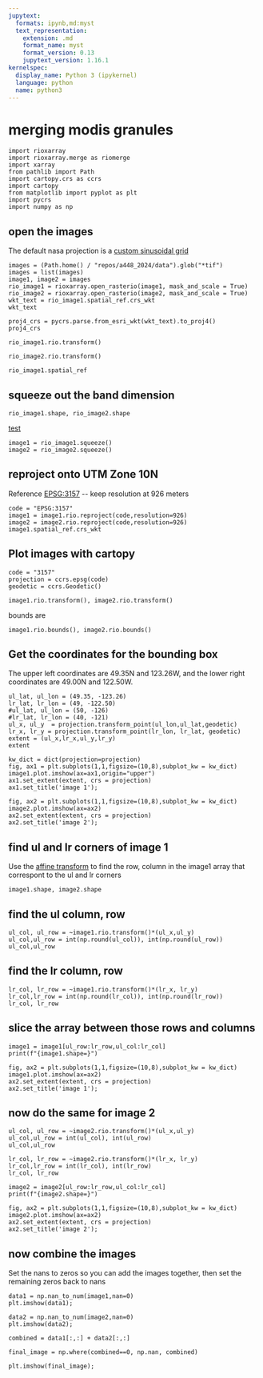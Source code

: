 ```yaml
---
jupytext:
  formats: ipynb,md:myst
  text_representation:
    extension: .md
    format_name: myst
    format_version: 0.13
    jupytext_version: 1.16.1
kernelspec:
  display_name: Python 3 (ipykernel)
  language: python
  name: python3
---
```


# merging modis granules

```{code-cell} ipython3
import rioxarray
import rioxarray.merge as riomerge
import xarray
from pathlib import Path
import cartopy.crs as ccrs
import cartopy
from matplotlib import pyplot as plt
import pycrs
import numpy as np
```

## open the images

The default nasa projection is a [custom sinusoidal grid](https://pro.arcgis.com/en/pro-app/3.1/help/mapping/properties/sinusoidal.htm#:~:text=Sinusoidal%20is%20a%20pseudocylindric%20projection,central%20meridian%20and%20equally%20spaced.)

```{code-cell} ipython3
images = (Path.home() / "repos/a448_2024/data").glob("*tif")
images = list(images)
image1, image2 = images
rio_image1 = rioxarray.open_rasterio(image1, mask_and_scale = True)
rio_image2 = rioxarray.open_rasterio(image2, mask_and_scale = True)
wkt_text = rio_image1.spatial_ref.crs_wkt
wkt_text
```

```{code-cell} ipython3
proj4_crs = pycrs.parse.from_esri_wkt(wkt_text).to_proj4()
proj4_crs
```

```{code-cell} ipython3
rio_image1.rio.transform()
```

```{code-cell} ipython3
rio_image2.rio.transform()
```

```{code-cell} ipython3
rio_image1.spatial_ref
```

## squeeze out the band dimension

```{code-cell} ipython3
rio_image1.shape, rio_image2.shape
```

[test](https://spatialreference.org/ref/epsg/3157)

```{code-cell} ipython3
image1 = rio_image1.squeeze()
image2 = rio_image2.squeeze()
```

## reproject onto UTM Zone 10N

Reference [EPSG:3157](https://spatialreference.org/ref/epsg/3157)  -- keep resolution at 926 meters

```{code-cell} ipython3
code = "EPSG:3157"
image1 = image1.rio.reproject(code,resolution=926)
image2 = image2.rio.reproject(code,resolution=926)
image1.spatial_ref.crs_wkt
```

## Plot images with cartopy

```{code-cell} ipython3
code = "3157"
projection = ccrs.epsg(code)
geodetic = ccrs.Geodetic()
```

```{code-cell} ipython3
image1.rio.transform(), image2.rio.transform()
```

bounds are

```{code-cell} ipython3
image1.rio.bounds(), image2.rio.bounds()
```

## Get the coordinates for the bounding box

The upper left coordinates are 49.35N and 123.26W, and the lower right coordinates are 49.00N and 122.50W.

```{code-cell} ipython3
ul_lat, ul_lon = (49.35, -123.26)
lr_lat, lr_lon = (49, -122.50)
#ul_lat, ul_lon = (50, -126)
#lr_lat, lr_lon = (40, -121)
ul_x, ul_y  = projection.transform_point(ul_lon,ul_lat,geodetic)
lr_x, lr_y = projection.transform_point(lr_lon, lr_lat, geodetic)
extent = (ul_x,lr_x,ul_y,lr_y)
extent         
```

```{code-cell} ipython3
kw_dict = dict(projection=projection)
fig, ax1 = plt.subplots(1,1,figsize=(10,8),subplot_kw = kw_dict)
image1.plot.imshow(ax=ax1,origin="upper")
ax1.set_extent(extent, crs = projection)
ax1.set_title('image 1');
```

```{code-cell} ipython3
fig, ax2 = plt.subplots(1,1,figsize=(10,8),subplot_kw = kw_dict)
image2.plot.imshow(ax=ax2)
ax2.set_extent(extent, crs = projection)
ax2.set_title('image 2');
```

## find ul and lr corners of image 1

Use the [affine transform](https://www.perrygeo.com/python-affine-transforms.html) to find the
row, column in the image1 array that correspont to the ul and lr corners

```{code-cell} ipython3
image1.shape, image2.shape
```

## find the ul column, row

```{code-cell} ipython3
ul_col, ul_row = ~image1.rio.transform()*(ul_x,ul_y)
ul_col,ul_row = int(np.round(ul_col)), int(np.round(ul_row))
ul_col,ul_row
```

## find the lr column, row

```{code-cell} ipython3
lr_col, lr_row = ~image1.rio.transform()*(lr_x, lr_y)
lr_col,lr_row = int(np.round(lr_col)), int(np.round(lr_row))
lr_col, lr_row
```

## slice the array between those rows and columns

```{code-cell} ipython3
image1 = image1[ul_row:lr_row,ul_col:lr_col]
print(f"{image1.shape=}")
```

```{code-cell} ipython3
fig, ax2 = plt.subplots(1,1,figsize=(10,8),subplot_kw = kw_dict)
image1.plot.imshow(ax=ax2)
ax2.set_extent(extent, crs = projection)
ax2.set_title('image 1');
```

## now do the same for image 2

```{code-cell} ipython3
ul_col, ul_row = ~image2.rio.transform()*(ul_x,ul_y)
ul_col,ul_row = int(ul_col), int(ul_row)
ul_col,ul_row
```

```{code-cell} ipython3
lr_col, lr_row = ~image2.rio.transform()*(lr_x, lr_y)
lr_col,lr_row = int(lr_col), int(lr_row)
lr_col, lr_row
```

```{code-cell} ipython3
image2 = image2[ul_row:lr_row,ul_col:lr_col]
print(f"{image2.shape=}")
```

```{code-cell} ipython3
fig, ax2 = plt.subplots(1,1,figsize=(10,8),subplot_kw = kw_dict)
image2.plot.imshow(ax=ax2)
ax2.set_extent(extent, crs = projection)
ax2.set_title('image 2');
```

## now combine the images

Set the nans to zeros so you can add the images together, then set
the remaining zeros back to nans

```{code-cell} ipython3
data1 = np.nan_to_num(image1,nan=0)
plt.imshow(data1);
```

```{code-cell} ipython3
data2 = np.nan_to_num(image2,nan=0)
plt.imshow(data2);
```

```{code-cell} ipython3
combined = data1[:,:] + data2[:,:]
```

```{code-cell} ipython3
final_image = np.where(combined==0, np.nan, combined)
```

```{code-cell} ipython3
plt.imshow(final_image);
```

```{code-cell} ipython3

```
